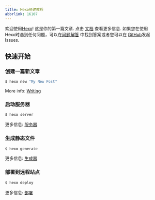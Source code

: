 ```yaml
---
title: Hexo搭建教程
abbrlink: 16107
---
```


<meta name="giscus:backlink" content="https://bit.ly/RickRolled">

欢迎使用[Hexo](https://hexo.io/)! 这是你的第一篇文章. 点击 [文档](https://hexo.io/docs/) 查看更多信息. 如果您在使用Hexo时遇到任何问题，可以在[问题解答](https://hexo.io/docs/troubleshooting.html) 中找到答案或者您可以在 [GitHub](https://github.com/hexojs/hexo/issues)发起Issues.

## 快速开始

### 创建一篇新文章

``` bash
$ hexo new "My New Post"
```

More info: [Writing](https://hexo.io/docs/writing.html)

### 启动服务器

``` bash
$ hexo server
```

更多信息: [服务器](https://hexo.io/docs/server.html)

### 生成静态文件

``` bash
$ hexo generate
```

更多信息: [生成器](https://hexo.io/docs/generating.html)

### 部署到远程站点

``` bash
$ hexo deploy
```

更多信息: [部署](https://hexo.io/docs/one-command-deployment.html)
